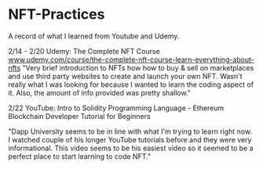 # NFT-Practices
A record of what I learned from Youtube and Udemy.

2/14 - 2/20
Udemy: The Complete NFT Course
www.udemy.com/course/the-complete-nft-course-learn-everything-about-nfts
"Very brief introduction to NFTs how how to buy & sell on marketplaces and use third party websites to create and launch your own NFT.
Wasn't really what I was looking for because I wanted to learn the coding aspect of it. Also, the amount of info provided was pretty shallow."

2/22
YouTube: Intro to Solidity Programming Language - Ethereum Blockchain Developer Tutorial for Beginners

"Dapp University seems to be in line with what I'm trying to learn right now. I watched couple of his longer YouTube tutorials before and they were very informational.
This video seems to be his easiest video so it seemed to be a perfect place to start learning to code NFT."

